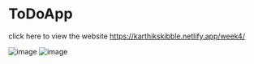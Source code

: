 # ToDoApp

click here to view the website https://karthikskibble.netlify.app/week4/

![image](https://user-images.githubusercontent.com/84328259/216614906-be2b606b-00f8-4d98-9fa9-394c8c070571.png)
![image](https://user-images.githubusercontent.com/84328259/216614930-3e400199-0644-4a5b-a453-f75c5b9930b9.png)
